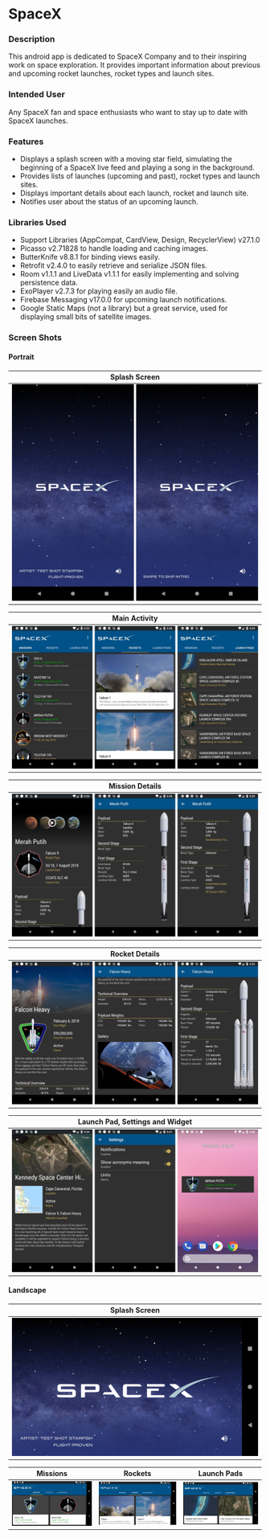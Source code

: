 # SpaceX

### Description

This android app is dedicated to SpaceX Company and to their inspiring work on space exploration. It provides important information about previous and upcoming rocket launches, rocket types
and launch sites.

### Intended User

Any SpaceX fan and space enthusiasts who want to stay up to date with SpaceX launches.

### Features
- Displays a splash screen with a moving star field, simulating the beginning of a SpaceX
live feed and playing a song in the background.
- Provides lists of launches (upcoming and past), rocket types and launch sites.
- Displays important details about each launch, rocket and launch site.
- Notifies user about the status of an upcoming launch.

### Libraries Used
- Support Libraries (AppCompat, CardView, Design, RecyclerView) v27.1.0
- Picasso v2.71828 to handle loading and caching images.
- ButterKnife v8.8.1 for binding views easily.
- Retrofit v2.4.0 to easily retrieve and serialize JSON files.
- Room v1.1.1 and LiveData v1.1.1 for easily implementing and solving persistence data.
- ExoPlayer v2.7.3 for playing easily an audio file.
- Firebase Messaging v17.0.0 for upcoming launch notifications.
- Google Static Maps (not a library) but a great service, used for displaying small bits of
satellite images.

### Screen Shots
#### Portrait

Splash Screen |
--- |
![Splash Screen](/screenshots/portrait_splash_screen.jpg) |

Main Activity |
--- |
![Main Activity](/screenshots/portrait_main_activity.jpg) |

Mission Details |
--- |
![Mission Details](/screenshots/portrait_mission.jpg) |

Rocket Details |
--- |
![Rocket Details](/screenshots/portrait_rocket.jpg) |

Launch Pad, Settings and Widget |
--- |
![Launch Pad](/screenshots/portrait_launchpad_settings_widget.jpg) |


#### Landscape 
Splash Screen |
--- |
![Splash Screen](/screenshots/landscape_splash_screen.png) |

Missions | Rockets | Launch Pads |
--- | --- | --- |
![Missions](/screenshots/landscape_missions.png) | ![Rockets](/screenshots/landscape_rockets.png) | ![Launch Pads](/screenshots/landscape_launchpads.png) |
